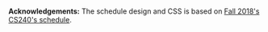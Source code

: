 
<br/>

**Acknowledgements:** The schedule design and CSS is based on [Fall 2018's CS240's schedule](https://cs.wellesley.edu/~cs240/f18/).

